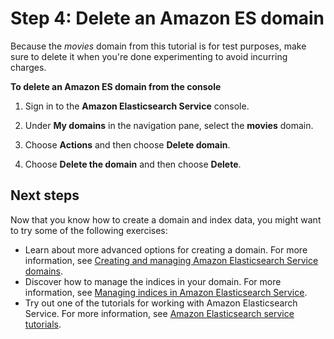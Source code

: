 # Step 4: Delete an Amazon ES domain<a name="es-gsg-deleting"></a>

Because the *movies* domain from this tutorial is for test purposes, make sure to delete it when you're done experimenting to avoid incurring charges\.

**To delete an Amazon ES domain from the console**

1. Sign in to the **Amazon Elasticsearch Service** console\.

1. Under **My domains** in the navigation pane, select the **movies** domain\.

1. Choose **Actions** and then choose **Delete domain**\.

1. Choose **Delete the domain** and then choose **Delete**\.

## Next steps<a name="es-gsg-nextsteps-document"></a>

Now that you know how to create a domain and index data, you might want to try some of the following exercises:
+ Learn about more advanced options for creating a domain\. For more information, see [Creating and managing Amazon Elasticsearch Service domains](es-createupdatedomains.md)\.
+ Discover how to manage the indices in your domain\. For more information, see [Managing indices in Amazon Elasticsearch Service](managing-indices.md)\.
+ Try out one of the tutorials for working with Amazon Elasticsearch Service\. For more information, see [Amazon Elasticsearch service tutorials](tutorials.md)\.